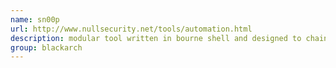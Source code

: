 ```yaml
---
name: sn00p
url: http://www.nullsecurity.net/tools/automation.html
description: modular tool written in bourne shell and designed to chain and automate security tools and tests. URL : http://www.nullsecurity.net/tools/automation.html Groups : blackarch blackarch-automation blackarch-scanner blackarch-recon blackarch-fingerprint blackarch-networking blackarch-fuzzer blackarch-exploitation
group: blackarch
---
```

